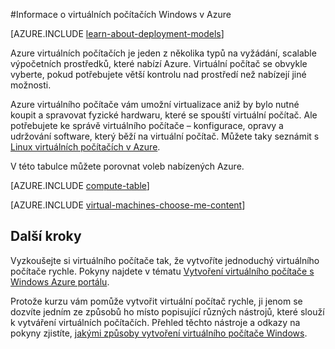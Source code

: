 <properties
    pageTitle="Informace o virtuálních počítačích Windows | Microsoft Azure"
    description="Přečtěte si o základních funkcích virtuálních počítačích Windows v Azure pomocí obou modelů nasazení."
    services="virtual-machines-windows"
    documentationCenter=""
    authors="cynthn"
    manager="timlt"
    editor="tysonn"
    tags="azure-resource-manager,azure-service-management"/>

<tags
    ms.service="virtual-machines-windows"
    ms.workload="infrastructure-services"
    ms.tgt_pltfrm="vm-windows"
    ms.devlang="na"
    ms.topic="get-started-article"
    ms.date="09/27/2016"
    ms.author="cynthn"/>

#<a name="about-windows-virtual-machines-in-azure"></a>Informace o virtuálních počítačích Windows v Azure

[AZURE.INCLUDE [learn-about-deployment-models](../../includes/learn-about-deployment-models-both-include.md)]


Azure virtuálních počítačích je jeden z několika typů na vyžádání, scalable výpočetních prostředků, které nabízí Azure. Virtuální počítač se obvykle vyberte, pokud potřebujete větší kontrolu nad prostředí než nabízejí jiné možnosti.

Azure virtuálního počítače vám umožní virtualizace aniž by bylo nutné koupit a spravovat fyzické hardwaru, které se spouští virtuální počítač. Ale potřebujete ke správě virtuálního počítače – konfigurace, opravy a udržování software, který běží na virtuální počítač. Můžete taky seznámit s [Linux virtuálních počítačích v Azure](virtual-machines-linux-about.md).

V této tabulce můžete porovnat voleb nabízených Azure.

[AZURE.INCLUDE [compute-table](../../includes/compute-options-table.md)]

[AZURE.INCLUDE [virtual-machines-choose-me-content](../../includes/virtual-machines-choose-me-content.md)]


## <a name="next-steps"></a>Další kroky

Vyzkoušejte si virtuálního počítače tak, že vytvoříte jednoduchý virtuálního počítače rychle. Pokyny najdete v tématu [Vytvoření virtuálního počítače s Windows Azure portálu](virtual-machines-windows-hero-tutorial.md).

Protože kurzu vám pomůže vytvořit virtuální počítač rychle, ji jenom se dozvíte jedním ze způsobů ho místo popisující různých nástrojů, které slouží k vytváření virtuálních počítačích. Přehled těchto nástroje a odkazy na pokyny zjistíte, [jakými způsoby vytvoření virtuálního počítače Windows](virtual-machines-windows-creation-choices.md).

